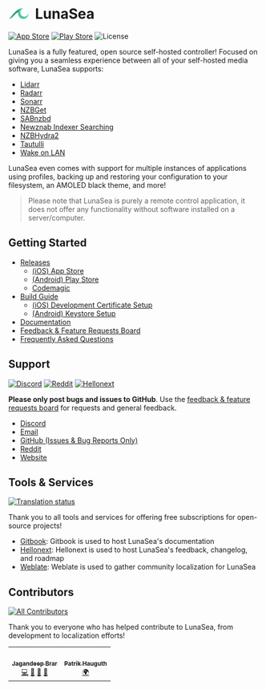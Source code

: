 # <img width="40px" src="./assets/branding/icon_drawer.png" alt="LunaSea"></img>&nbsp;&nbsp;LunaSea

[![App Store](https://img.shields.io/badge/%20Download-ios-red?style=for-the-badge&logo=app-store&color=%232196F3&logoColor=white)](https://www.lunasea.app/appstore)
[![Play Store](https://img.shields.io/badge/%20Download-android-red?style=for-the-badge&logo=google-play&color=%234CAF50&logoColor=white)](https://www.lunasea.app/playstore)
![License](https://img.shields.io/github/license/CometTools/LunaSea?style=for-the-badge)

LunaSea is a fully featured, open source self-hosted controller! Focused on giving you a seamless experience between all of your self-hosted media software, LunaSea supports:

- [Lidarr](https://github.com/lidarr/lidarr)
- [Radarr](https://github.com/radarr/radarr)
- [Sonarr](https://github.com/sonarr/sonarr)
- [NZBGet](https://github.com/nzbget/nzbget)
- [SABnzbd](https://github.com/sabnzbd/sabnzbd)
- [Newznab Indexer Searching](https://newznab.readthedocs.io/en/latest/misc/api/)
- [NZBHydra2](https://github.com/theotherp/nzbhydra2)
- [Tautulli](https://github.com/Tautulli/Tautulli)
- [Wake on LAN](https://en.wikipedia.org/wiki/Wake-on-LAN)

LunaSea even comes with support for multiple instances of applications using profiles, backing up and restoring your configuration to your filesystem, an AMOLED black theme, and more!

> Please note that LunaSea is purely a remote control application, it does not offer any functionality without software installed on a server/computer.

## Getting Started

- [Releases](https://github.com/CometTools/LunaSea/releases)
    - [(iOS) App Store](https://www.lunasea.app/appstore)
    - [(Android) Play Store](https://www.lunasea.app/playstore)
    - [Codemagic](https://codemagic.io/apps/5ef3424e03ad6b478a268d4c/5ef3424e03ad6b478a268d4b/latest_build)
- [Build Guide](https://github.com/CometTools/LunaSea/wiki/Build-Guide)
    - [(iOS) Development Certificate Setup](https://github.com/CometTools/LunaSea/wiki/Setup-of-Development-Certificate)
    - [(Android) Keystore Setup](https://github.com/CometTools/LunaSea/wiki/Configure-Keystore)
- [Documentation](https://www.lunasea.app/docs)
- [Feedback & Feature Requests Board](https://www.lunasea.app/feedback)
- [Frequently Asked Questions](https://docs.lunasea.app/getting-started/frequently-asked-questions)

## Support

[![Discord](https://img.shields.io/discord/673591529834807358?label=Discord&style=flat)](https://www.lunasea.app/discord)
[![Reddit](https://img.shields.io/reddit/subreddit-subscribers/LunaSeaApp?label=r%2FLunaSeaApp&style=flat)](https://www.lunasea.app/reddit)
[![Hellonext](https://img.shields.io/badge/%20Feedback-Board-red?style=flat&logo=redux&color=%234ECCA3&logoColor=white)](https://www.lunasea.app/feedback)

**Please only post bugs and issues to GitHub**. Use the [feedback & feature requests board](https://www.lunasea.app/feedback) for requests and general feedback.

- [Discord](https://www.lunasea.app/discord)
- [Email](mailto:hello@comet.tools)
- [GitHub (Issues & Bug Reports Only)](https://github.com/CometTools/LunaSea/issues)
- [Reddit](https://www.lunasea.app/reddit)
- [Website](https://www.lunasea.app)

## Tools & Services

[![Translation status](https://hosted.weblate.org/widgets/lunasea/-/svg-badge.svg)](https://hosted.weblate.org/engage/lunasea/)

Thank you to all tools and services for offering free subscriptions for open-source projects!

- [Gitbook](https://www.gitbook.com): Gitbook is used to host LunaSea's documentation
- [Hellonext](https://www.hellonext.co): Hellonext is used to host LunaSea's feedback, changelog, and roadmap
- [Weblate](https://hosted.weblate.org/engage/lunasea): Weblate is used to gather community localization for LunaSea

## Contributors

<!-- ALL-CONTRIBUTORS-BADGE:START - Do not remove or modify this section -->
[![All Contributors](https://img.shields.io/badge/all_contributors-2-orange.svg?style=flat-square)](#contributors-)
<!-- ALL-CONTRIBUTORS-BADGE:END -->

Thank you to everyone who has helped contribute to LunaSea, from development to localization efforts!

<!-- ALL-CONTRIBUTORS-LIST:START - Do not remove or modify this section -->
<!-- prettier-ignore-start -->
<!-- markdownlint-disable -->
<table>
  <tr>
    <td align="center"><a href="https://www.jagandeepbrar.io"><img src="https://avatars.githubusercontent.com/u/3048295?v=4?s=100" width="100px;" alt=""/><br /><sub><b>Jagandeep Brar</b></sub></a><br /><a href="https://github.com/CometTools/LunaSea/commits?author=JagandeepBrar" title="Code">💻</a> <a href="#design-JagandeepBrar" title="Design">🎨</a> <a href="#maintenance-JagandeepBrar" title="Maintenance">🚧</a> <a href="#ideas-JagandeepBrar" title="Ideas, Planning, & Feedback">🤔</a></td>
    <td align="center"><a href="https://pythonexplainedto.me/"><img src="https://avatars.githubusercontent.com/u/41962737?v=4?s=100" width="100px;" alt=""/><br /><sub><b>Patrik Hauguth</b></sub></a><br /><a href="#translation-Phaugt" title="Translation">🌍</a></td>
  </tr>
</table>

<!-- markdownlint-restore -->
<!-- prettier-ignore-end -->

<!-- ALL-CONTRIBUTORS-LIST:END -->
